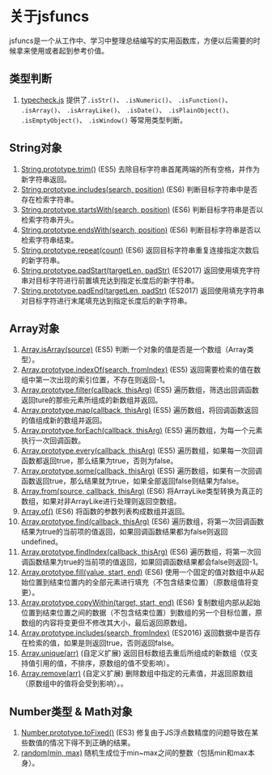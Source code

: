 # 关于jsfuncs

jsfuncs是一个从工作中、学习中整理总结编写的实用函数库，方便以后需要的时候拿来使用或者起到参考价值。

## 类型判断

1. [typecheck.js](./scripts/typecheck.js) 提供了`.isStr()`、 `.isNumeric()`、 `.isFunction()`、 `.isArray()`、 `.isArrayLike()`、 `.isDate()`、 `.isPlainObject()`、 `.isEmptyObject()`、 `.isWindow()` 等常用类型判断。
 
## String对象

1. [String.prototype.trim()](./scripts/string.js) (ES5) 去除目标字符串首尾两端的所有空格，并作为新字符串返回。
1. [String.prototype.includes(search, position)](./scripts/string.js#L20) (ES6) 判断目标字符串中是否存在检索字符串。
1. [String.prototype.startsWith(search, position)](./scripts/string.js#L31) (ES6) 判断目标字符串是否以检索字符串开头。
1. [String.prototype.endsWith(search, position)](./scripts/string.js#43) (ES6) 判断目标字符串是否以检索字符串结束。
1. [String.prototype.repeat(count)](./scripts/string.js#L55) (ES6) 返回目标字符串重复连接指定次数后的新字符串。
1. [String.prototype.padStart(targetLen, padStr)](./scripts/string.js#L67) (ES2017) 返回使用填充字符串对目标字符进行前置填充达到指定长度后的新字符串。
1. [String.prototype.padEnd(targetLen, padStr)](./scripts/string.js#L78) (ES2017) 返回使用填充字符串对目标字符进行末尾填充达到指定长度后的新字符串。
 
## Array对象

1. [Array.isArray(source)](./scripts/array.js#L190) (ES5) 判断一个对象的值是否是一个数组（Array类型）。
1. [Array.prototype.indexOf(search, fromIndex)](./scripts/array.js) (ES5) 返回需要检索的值在数组中第一次出现的索引位置，不存在则返回-1。
1. [Array.prototype.filter(callback, thisArg)](./scripts/array.js#L35) (ES5) 遍历数组，筛选出回调函数返回ture的那些元素所组成的新数组并返回。
1. [Array.prototype.map(callback, thisArg)](./scripts/array.js#L68) (ES5) 遍历数组，将回调函数返回的值组成新的数组并返回。
1. [Array.prototype.forEach(callback, thisArg)](./scripts/array.js#L97) (ES5) 遍历数组，为每一个元素执行一次回调函数。
1. [Array.prototype.every(callback, thisArg)](./scripts/array.js#L125) (ES5) 遍历数组，如果每一次回调函数都返回true，那么结果为true，否则为false。
1. [Array.prototype.some(callback, thisArg)](./scripts/array.js#L158) (ES5) 遍历数组，如果有一次回调函数返回true，那么结果就为true，如果全部返回false则结果为false。
1. [Array.from(source, callback, thisArg)](./scripts/array.js#L246) (ES6) 将ArrayLike类型转换为真正的数组，如果对非ArrayLike进行处理则返回空数组。
1. [Array.of()](./scripts/array.js#L289) (ES6) 将函数的参数列表构成数组并返回。
1. [Array.prototype.find(callback, thisArg)](./scripts/array.js#L299) (ES6) 遍历数组，将第一次回调函数结果为true的当前项的值返回，如果回调函数结果都为false则返回undefined。
1. [Array.prototype.findIndex(callback, thisArg)](./scripts/array.js#L331) (ES6) 遍历数组，将第一次回调函数结果为true的当前项的值返回，如果回调函数结果都会false则返回-1。
1. [Array.prototype.fill(value, start, end)](./scripts/array.js#L363) (ES6) 使用一个固定的值对数组中从起始位置到结束位置内的全部元素进行填充（不包含结束位置）（原数组值将变更）。
1. [Array.prototype.copyWithin(target, start, end)](./scripts/array.js#L392) (ES6) 复制数组内部从起始位置到结束位置之间的数据（不包含结束位置）到数组的另一个目标位置，原数组的内容将变更但不修改其大小，最后返回原数组。
1. [Array.prototype.includes(search, fromIndex)](./scripts/array.js#L392) (ES2016) 返回数据中是否存在检索的值，如果是则返回true，否则返回false。
1. [Array.unique(arr)](./scripts/array.js#L200) (自定义扩展) 返回目标数组去重后所组成的新数组（仅支持值引用的值，不排序，原数组的值不受影响）。
1. [Array.remove(arr)](./scripts/array.js#L227) (自定义扩展) 删除数组中指定的元素值，并返回原数组（原数组中的值将会受到影响）。。

## Number类型 & Math对象

1. [Number.prototype.toFixed()](./scripts/number-math.js#L2) (ES3) 修复由于JS浮点数精度的问题导致在某些数值的情况下得不到正确的结果。
2. [random(min, max)](./scripts/number-math.js#L66) 随机生成位于min~max之间的整数（包括min和max本身）。

